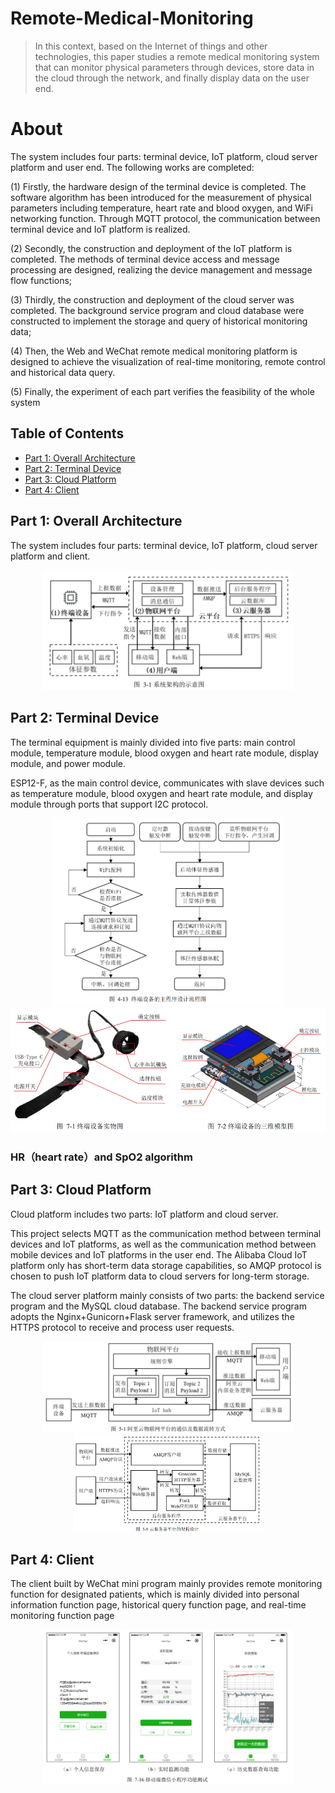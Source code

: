 # Remote-Medical-Monitoring
> In this context, based on the Internet of things and other technologies, this paper studies a remote medical monitoring system that can monitor physical parameters through devices, store data in the cloud through the network, and finally display data on the user end. 
# About

The system includes four parts: terminal device, IoT platform, cloud server platform and user end. The following works are completed: 

(1) Firstly, the hardware design of the terminal device is completed. The software algorithm has been introduced for the measurement of physical parameters including temperature, heart rate and blood oxygen, and WiFi networking function. Through MQTT protocol, the communication between terminal device and IoT
platform is realized. 

(2) Secondly, the construction and deployment of the IoT platform is completed. The methods of terminal device access and message processing are designed, realizing the device management and message flow functions; 

(3) Thirdly, the construction and deployment of the cloud server was completed. The background service program and cloud database were constructed to implement the storage and query of historical monitoring data; 

(4) Then, the Web and WeChat remote medical monitoring platform is designed to achieve the visualization of real-time monitoring, remote control and historical data query. 

(5) Finally, the experiment of each part verifies the feasibility of the whole system
## Table of Contents
* [Part 1: Overall Architecture](#part-1-overall-architecture)
* [Part 2: Terminal Device](#part-2-terminal-device)
* [Part 3: Cloud Platform](#part-3-cloud-platform)
* [Part 4: Client](#part-4-client)
<!-- * [License](#license) -->


## Part 1: Overall Architecture
The system includes four parts: terminal device, IoT platform, cloud server platform and client.
<div align=center><img width="400" src="image/overall.png"/></div>



## Part 2: Terminal Device
The terminal equipment is mainly divided into five parts: main control module, temperature module, blood oxygen and heart rate module, display module, and power module.

ESP12-F, as the main control device, communicates with slave devices such as temperature module, blood oxygen and heart rate module, and display module through ports that support I2C protocol. 
<div align="center">
     <img src="image/main_function.png" height="300"/> <img src="image/terminal_device.png" height="200"/>
</div>

### HR（heart rate）and SpO2 algorithm


## Part 3: Cloud Platform
Cloud platform includes two parts: IoT platform and cloud server.

This project selects MQTT as the communication method between terminal devices and IoT platforms, as well as the communication method between mobile devices and IoT platforms in the user end.
The Alibaba Cloud IoT platform only has short-term data storage capabilities, so AMQP protocol is chosen to push IoT platform data to cloud servers for long-term storage.

The cloud server platform mainly consists of two parts: the backend service program and the MySQL cloud database. The backend service program adopts the Nginx+Gunicorn+Flask server framework, and utilizes the HTTPS protocol to receive and process user requests.

<div align="center">
     <img src="image/aliyun.png" width="400"/> <img src="image/cloud_server.png" width="300"/>
</div>

## Part 4: Client
The client built by WeChat mini program mainly provides remote monitoring function for designated patients, which is mainly divided into personal information function page, historical query function page, and real-time monitoring function page
<div align=center><img width="400" src="image/wechat.png"/></div>
